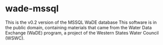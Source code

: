 # wade-mssql
This is the v0.2 version of the MSSQL WaDE database
This software is in the public domain, containing materials that came from the Water Data Exchange (WaDE) program, a project of the Western States Water Council (WSWC). 

